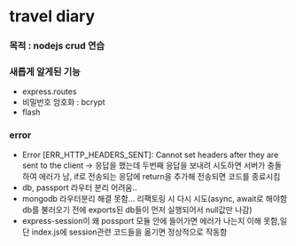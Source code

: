 # travel diary

### 목적 : nodejs crud 연습

### 새롭게 알게된 기능

- express.routes
- 비밀번호 암호화 : bcrypt
- flash

### error

- Error [ERR_HTTP_HEADERS_SENT]: Cannot set headers after they are sent to the client -> 응답을 했는데 두번째 응답을 보내려 시도하면 서버가 충돌하여 에러가 남, if로 전송되는 응답에 return을 추가해 전송되면 코드를 종료시킴
- db, passport 라우터 분리 어려움..
- mongodb 라우터분리 해결 못함... 리팩토링 시 다시 시도(async, await로 해야함 db를 불러오기 전에 exports된 db들이 먼저 실행되어서 null값만 나감)
- express-session이 왜 possport 모듈 안에 들어가면 에러가 나는지 이해 못함,일단 index.js에 session관련 코드들을 옮기면 정상적으로 작동함
